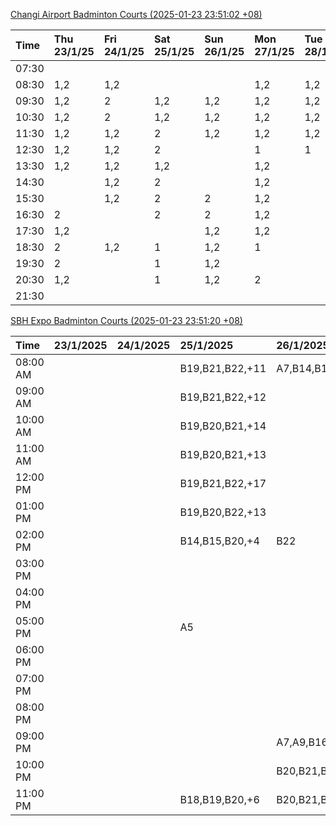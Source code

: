 [Changi Airport Badminton Courts (2025-01-23 23:51:02 +08)](https://www.carc.org.sg/FacilityBooking.aspx)

| Time   | Thu 23/1/25   | Fri 24/1/25   | Sat 25/1/25   | Sun 26/1/25   | Mon 27/1/25   | Tue 28/1/25   | Wed 29/1/25   |
|:-------|:--------------|:--------------|:--------------|:--------------|:--------------|:--------------|:--------------|
| 07:30  |               |               |               |               |               |               |               |
| 08:30  | 1,2           | 1,2           |               |               | 1,2           | 1,2           |               |
| 09:30  | 1,2           | 2             | 1,2           | 1,2           | 1,2           | 1,2           |               |
| 10:30  | 1,2           | 2             | 1,2           | 1,2           | 1,2           | 1,2           |               |
| 11:30  | 1,2           | 1,2           | 2             | 1,2           | 1,2           | 1,2           |               |
| 12:30  | 1,2           | 1,2           | 2             |               | 1             | 1             |               |
| 13:30  | 1,2           | 1,2           | 1,2           |               | 1,2           |               |               |
| 14:30  |               | 1,2           | 2             |               | 1,2           |               |               |
| 15:30  |               | 1,2           | 2             | 2             | 1,2           |               |               |
| 16:30  | 2             |               | 2             | 2             | 1,2           |               |               |
| 17:30  | 1,2           |               |               | 1,2           | 1,2           |               |               |
| 18:30  | 2             | 1,2           | 1             | 1,2           | 1             |               |               |
| 19:30  | 2             |               | 1             | 1,2           |               |               |               |
| 20:30  | 1,2           |               | 1             | 1,2           | 2             |               |               |
| 21:30  |               |               |               |               |               |               |               |

[SBH Expo Badminton Courts (2025-01-23 23:51:20 +08)](https://singaporebadmintonhall.getomnify.com/widgets/O3MRKGBH359GA55KHMG1RD)

| Time     | 23/1/2025   | 24/1/2025   | 25/1/2025       | 26/1/2025       | 27/1/2025       | 28/1/2025       | 29/1/2025   |
|:---------|:------------|:------------|:----------------|:----------------|:----------------|:----------------|:------------|
| 08:00 AM |             |             | B19,B21,B22,+11 | A7,B14,B15      | B13,B14,B18,+6  | B19,B21,B22,+14 |             |
| 09:00 AM |             |             | B19,B21,B22,+12 |                 |                 | B19,B21,B22,+14 |             |
| 10:00 AM |             |             | B19,B20,B21,+14 |                 |                 | B19,B21,B22,+15 |             |
| 11:00 AM |             |             | B19,B20,B21,+13 |                 |                 | B19,B21,B22,+14 |             |
| 12:00 PM |             |             | B19,B21,B22,+17 |                 |                 | B19,B21,B22,+13 |             |
| 01:00 PM |             |             | B19,B20,B22,+13 |                 | A8,A9,B22       | B19,B21,B22,+16 |             |
| 02:00 PM |             |             | B14,B15,B20,+4  | B22             | B11             | B19,B21,B22,+15 |             |
| 03:00 PM |             |             |                 |                 |                 | A1,B11          |             |
| 04:00 PM |             |             |                 |                 |                 | B11             |             |
| 05:00 PM |             |             | A5              |                 |                 | B12,B13,B14     |             |
| 06:00 PM |             |             |                 |                 | A1,A5,A7        | B12,B13,B14,+8  |             |
| 07:00 PM |             |             |                 |                 | A10,A8,B14,+5   | B13,B14,B15,+9  |             |
| 08:00 PM |             |             |                 |                 | B19,B20,B21,+12 |                 |             |
| 09:00 PM |             |             |                 | A7,A9,B16,+2    | B19,B20,B21,+15 | A6,A8,A9        |             |
| 10:00 PM |             |             |                 | B20,B21,B22,+14 | A10,A8,A9,+7    | A10,A8,A9,+7    |             |
| 11:00 PM |             |             | B18,B19,B20,+6  | B20,B21,B22,+16 | A10,A8,A9,+7    | A10,A8,A9,+7    |             |

